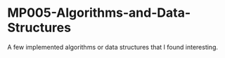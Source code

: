 # MP005-Algorithms-and-Data-Structures
A few implemented algorithms or data structures that I found interesting.
